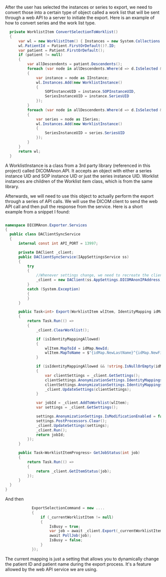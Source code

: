 After the user has selected the instances or series to export, we need to convert those into a certain type of object called a work list that will be sent through a web API to a server to initiate the export. Here is an example of how to convert series and the work list type. 

```cs
  private WorklistItem ConvertSelectionToWorklist()
  {
      var wl = new WorklistItem() { Instances = new System.Collections.Generic.List<WorklistInstance>() };
      wl.PatientId = Patient.FirstOrDefault()?.ID;
      var patient = Patient.FirstOrDefault();
      if (patient != null)
      {
          var allDescendents = patient.Descendents();
          foreach (var node in allDescendents.Where(d => d.IsSelected && d is IInstance))
          {
              var instance = node as IInstance;
              wl.Instances.Add(new WorklistInstance()
              {
                  SOPInstanceUID = instance.SOPInstanceUID,
                  SeriesInstanceUID = instance.SeriesUID
              });
          }
          foreach (var node in allDescendents.Where(d => d.IsSelected && d is ISeries))
          {
              var series = node as ISeries;
              wl.Instances.Add(new WorklistInstance()
              {
                  SeriesInstanceUID = series.SeriesUID
              });
          }
      }
      return wl;
  }
  ```

  A WorklistInstance is a class from a 3rd party library (referenced in this project) called DICOMAnon.API. It accepts an object with either a series instance UID and SOP instance UID or just the series instance UID. Worklist instances are children of the Worklist item class, which is from the same library. 

  Afterwards, we will need to use this object to actually perform the export through a series of API calls. We will use the DICOM client to send the web API call and then pull the response from the service. Here is a short example from a snippet I found:

  ```cs
  
namespace DICOMAnon.Exporter.Services
{
    public class DAClientSyncService
    {
        internal const int API_PORT = 13997;

        private DAClient _client;
        public DAClientSyncService(IAppSettingsService ss)
        {
            try
            {
                //Whenever settings change, we need to recreate the client:
                _client = new DAClient(ss.AppSettings.DICOMAnonIPAddress, API_PORT, ss.AppSettings.DICOMAnonAPIKey);
            }
            catch (System.Exception)
            {
            }
        }

        public Task<int> Export(WorklistItem wlItem, IdentityMapping idMap, bool isIdentityMappingAllowed)
        {
            return Task.Run(() =>
            {
                _client.ClearWorklist();

                if (isIdentityMappingAllowed)
                {
                    wlItem.MapToId = idMap.NewId;
                    wlItem.MapToName = $"{idMap.NewLastName}^{idMap.NewFirstName}";
                }

                if (isIdentityMappingAllowed && !string.IsNullOrEmpty(idMap.NewId))
                {
                    var clientSettings = _client.GetSettings();
                    clientSettings.AnonymizationSettings.IdentityMappings.RemoveAll(i => i.OldId == idMap.OldId);
                    clientSettings.AnonymizationSettings.IdentityMappings.Add(idMap);
                    _client.UpdateSettings(clientSettings);
                }

                var jobId = _client.AddToWorklist(wlItem);
                var settings = _client.GetSettings();

                settings.AnonymizationSettings.IsModificationEnabled = false;
                settings.PostProcessors.Clear();
                _client.UpdateSettings(settings);
                _client.Run();
                return jobId;
            });
        }

        public Task<WorklistItemProgress> GetJobStatus(int job)
        {
            return Task.Run(() =>
            {
                return _client.GetItemStatus(job);
            });
        }
    }
}
```

And then
```cs
            ExportSelectionCommand = new ....
            {
                if (_currentWorklistItem != null)
                {
                    IsBusy = true;
                    var job = await _client.Export(_currentWorklistItem, _currentMapping, _isIdentityMappingAllowed);
                    await PollJob(job);
                    IsBusy = false;
                }
            });
```

The current mapping is just a setting that allows you to dynamically change the patient ID and patient name during the export process. It's a feature allowed by the web API service we are using. 